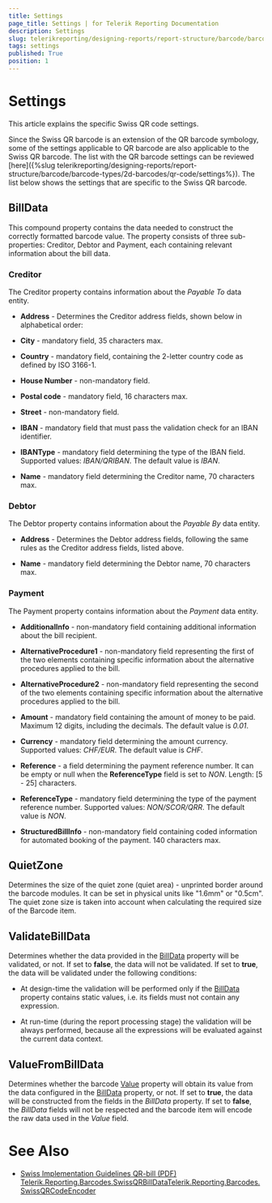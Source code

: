 ```yaml
---
title: Settings
page_title: Settings | for Telerik Reporting Documentation
description: Settings
slug: telerikreporting/designing-reports/report-structure/barcode/barcode-types/2d-barcodes/swiss-qr-code/settings
tags: settings
published: True
position: 1
---
```


# Settings



This article explains the specific Swiss QR code settings.

Since the Swiss QR barcode is an extension of the QR barcode symbology, some of the settings applicable to QR barcode are also applicable to the Swiss QR barcode.
        The list with the QR barcode settings can be reviewed [here]({%slug telerikreporting/designing-reports/report-structure/barcode/barcode-types/2d-barcodes/qr-code/settings%}).
        The list below shows the settings that are specific to the Swiss QR barcode.
      

## BillData

This compound property contains the data needed to construct the correctly formatted barcode value.
          The property consists of three sub-properties: Creditor, Debtor and Payment, each containing relevant information about the bill data.
        

### Creditor

The Creditor property contains information about the *Payable To* data entity.
            

* __Address__ - Determines the Creditor address fields, shown below in alphabetical order:
                

* __City__ - mandatory field, 35 characters max.
                    

* __Country__ - mandatory field, containing the 2-letter country code as defined by ISO 3166-1.
                    

* __House Number__ - non-mandatory field.
                    

* __Postal code__ - mandatory field, 16 characters max.
                    

* __Street__ - non-mandatory field.
                    

* __IBAN__ - mandatory field that must pass the validation check for an IBAN identifier.
                

* __IBANType__ - mandatory field determining the type of the IBAN field. Supported values: *IBAN/QRIBAN*. The default value is *IBAN*.
                

* __Name__ - mandatory field determining the Creditor name, 70 characters max.
                

### Debtor

The Debtor property contains information about the *Payable By* data entity.
            

* __Address__ - Determines the Debtor address fields, following the same rules as the Creditor address fields, listed above.
                

* __Name__ - mandatory field determining the Debtor name, 70 characters max.
                

### Payment

The Payment property contains information about the *Payment* data entity.
            

* __AdditionalInfo__ - non-mandatory field containing additional information about the bill recipient.
                

* __AlternativeProcedure1__ - non-mandatory field representing the first of the two elements containing specific information about the alternative procedures applied to the bill.
                

* __AlternativeProcedure2__ - non-mandatory field representing the second of the two elements containing specific information about the alternative procedures applied to the bill.
                

* __Amount__ - mandatory field containing the amount of money to be paid. Maximum 12 digits, including the decimals. The default value is *0.01*.
                

* __Currency__ - mandatory field determining the amount currency. Supported values: *CHF/EUR*. The default value is *CHF*.
                

* __Reference__ - a field determining the payment reference number. It can be empty or null when the __ReferenceType__ field is set to *NON*. Length: [5 - 25] characters.
                

* __ReferenceType__ - mandatory field determining the type of the payment reference number. Supported values: *NON/SCOR/QRR*. The default value is *NON*.
                

* __StructuredBillInfo__ - non-mandatory field containing coded information for automated booking of the payment. 140 characters max.
                

## QuietZone

Determines the size of the quiet zone (quiet area) - unprinted border around the barcode modules. It can be set in physical units like "1.6mm" or "0.5cm".
          The quiet zone size is taken into account when calculating the required size of the Barcode item.
        

## ValidateBillData

Determines whether the data provided in the [BillData](/reporting/api/Telerik.Reporting.Barcodes.SwissQRCodeEncoder#Telerik_Reporting_Barcodes_SwissQRCodeEncoder_BillData) property will be validated, or not.
          If set to __false__, the data will not be validated.
          If set to __true__, the data will be validated under the following conditions:
        

* At design-time the validation will be performed only if the [BillData](/reporting/api/Telerik.Reporting.Barcodes.SwissQRCodeEncoder#Telerik_Reporting_Barcodes_SwissQRCodeEncoder_BillData) property contains static values, i.e. its fields must not contain any expression.
            

* At run-time (during the report processing stage) the validation will be always performed, because all the expressions will be evaluated against the current data context.
            

## ValueFromBillData

Determines whether the barcode [Value](/reporting/api/Telerik.Reporting.Barcode#Telerik_Reporting_Barcode_Value) property will obtain its value from the data configured in the [BillData](/reporting/api/Telerik.Reporting.Barcodes.SwissQRCodeEncoder#Telerik_Reporting_Barcodes_SwissQRCodeEncoder_BillData) property, or not.
          If set to __true__, the data will be constructed from the fields in the *BillData* property.
          If set to __false__, the *BillData* fields will not be respected and the barcode item will encode the raw data used in the *Value* field.
        

# See Also


 * [          Swiss Implementation Guidelines QR-bill (PDF)
        ](https://www.paymentstandards.ch/dam/downloads/ig-qr-bill-2019-en.pdf)[Telerik.Reporting.Barcodes.SwissQRBillData](/reporting/api/Telerik.Reporting.Barcodes.SwissQRBillData)[Telerik.Reporting.Barcodes.SwissQRCodeEncoder](/reporting/api/Telerik.Reporting.Barcodes.SwissQRCodeEncoder)
